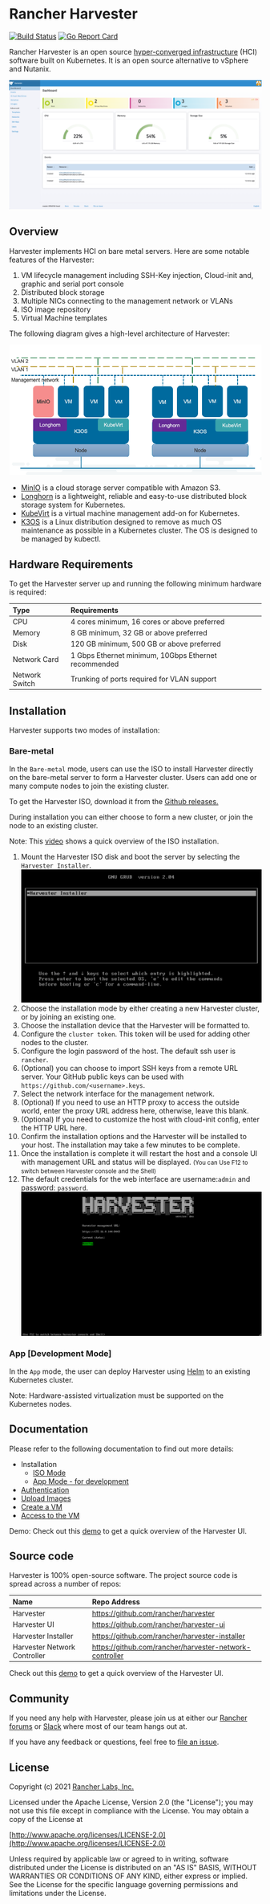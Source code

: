 Rancher Harvester
========
[![Build Status](https://drone-publish.rancher.io/api/badges/rancher/harvester/status.svg)](https://drone-publish.rancher.io/rancher/harvester)
[![Go Report Card](https://goreportcard.com/badge/github.com/rancher/harvester)](https://goreportcard.com/report/github.com/rancher/harvester)

Rancher Harvester is an open source [hyper-converged infrastructure](https://en.wikipedia.org/wiki/Hyper-converged_infrastructure) (HCI) software built on Kubernetes. It is an open source alternative to vSphere and Nutanix.

![harvester-ui](./docs/assets/harvester-ui.png)

## Overview
Harvester implements HCI on bare metal servers. Here are some notable features of the Harvester:
1. VM lifecycle management including SSH-Key injection, Cloud-init and, graphic and serial port console
1. Distributed block storage
1. Multiple NICs connecting to the management network or VLANs
1. ISO image repository
1. Virtual Machine templates

The following diagram gives a high-level architecture of Harvester:

![](./docs/assets/architecture.png)

- [MinIO](https://min.io/) is a cloud storage server compatible with Amazon S3.
- [Longhorn](https://longhorn.io/) is a lightweight, reliable and easy-to-use distributed block storage system for Kubernetes.
- [KubeVirt](https://kubevirt.io/) is a virtual machine management add-on for Kubernetes.
- [K3OS](https://k3os.io/) is a Linux distribution designed to remove as much OS maintenance as possible in a Kubernetes cluster. The OS is designed to be managed by kubectl.

## Hardware Requirements
To get the Harvester server up and running the following minimum hardware is required:

| Type | Requirements |
|:---|:---|
| CPU | 4 cores minimum, 16 cores or above preferred |
| Memory | 8 GB minimum, 32 GB or above preferred |
| Disk |  120 GB minimum, 500 GB or above preferred |
| Network Card | 1 Gbps Ethernet minimum, 10Gbps Ethernet recommended |
| Network Switch | Trunking of ports required for VLAN support |

## Installation
Harvester supports two modes of installation:

### Bare-metal
In the `Bare-metal` mode, users can use the ISO to install Harvester directly on the bare-metal server to form a Harvester cluster. Users can add one or many compute nodes to join the existing cluster.

To get the Harvester ISO, download it from the [Github releases.](https://github.com/rancher/harvester/releases)

During installation you can either choose to form a new cluster, or join the node to an existing cluster.

Note: This [video](https://youtu.be/97ADieBX6bE) shows a quick overview of the ISO installation.

1. Mount the Harvester ISO disk and boot the server by selecting the `Harvester Installer`.
![iso-install.png](./docs/assets/iso-install.png)
1. Choose the installation mode by either creating a new Harvester cluster, or by joining an existing one.
1. Choose the installation device that the Harvester will be formatted to.
1. Configure the `cluster token`. This token will be used for adding other nodes to the cluster.
1. Configure the login password of the host. The default ssh user is `rancher`.
1. (Optional) you can choose to import SSH keys from a remote URL server. Your GitHub public keys can be used with `https://github.com/<username>.keys`.
1. Select the network interface for the management network.
1. (Optional) If you need to use an HTTP proxy to access the outside world, enter the proxy URL address here, otherwise, leave this blank.
1. (Optional) If you need to customize the host with cloud-init config, enter the HTTP URL here.
1. Confirm the installation options and the Harvester will be installed to your host. The installation may take a few minutes to be complete.
1. Once the installation is complete it will restart the host and a console UI with management URL and status will be displayed. <small>(You can Use F12 to switch between Harvester console and the Shell)</small>
1. The default credentials for the web interface are username:`admin` and password: `password`.
![iso-installed.png](./docs/assets/iso-installed.png)


### App [Development Mode]
In the `App` mode, the user can deploy Harvester using [Helm](https://github.com/rancher/harvester/tree/master/deploy/charts/harvester) to an existing Kubernetes cluster.

Note: Hardware-assisted virtualization must be supported on the Kubernetes nodes.


## Documentation
Please refer to the following documentation to find out more details:
- Installation
  * [ISO Mode](#bare-metal)
  * [App Mode - for development](./docs/app-mode-installation.md)
- [Authentication](./docs/authentication.md)
- [Upload Images](./docs/upload-image.md)
- [Create a VM](./docs/create-vm.md)
- [Access to the VM](./docs/access-to-the-vm.md)

Demo: Check out this [demo](https://youtu.be/wVBXkS1AgHg) to get a quick overview of the Harvester UI.


## Source code
Harvester is 100% open-source software. The project source code is spread across a number of repos:

| Name | Repo Address |
|:---|:---|
| Harvester | https://github.com/rancher/harvester |
| Harvester UI | https://github.com/rancher/harvester-ui |
| Harvester Installer | https://github.com/rancher/harvester-installer |
| Harvester Network Controller | https://github.com/rancher/harvester-network-controller|

Check out this [demo](https://youtu.be/wVBXkS1AgHg) to get a quick overview of the Harvester UI.


## Community
If you need any help with Harvester, please join us at either our [Rancher forums](https://forums.rancher.com/) or [Slack](https://slack.rancher.io/) where most of our team hangs out at.

If you have any feedback or questions, feel free to [file an issue](https://github.com/rancher/harvester/issues/new/choose).


## License
Copyright (c) 2021 [Rancher Labs, Inc.](http://rancher.com)

Licensed under the Apache License, Version 2.0 (the "License");
you may not use this file except in compliance with the License.
You may obtain a copy of the License at

[http://www.apache.org/licenses/LICENSE-2.0](http://www.apache.org/licenses/LICENSE-2.0)

Unless required by applicable law or agreed to in writing, software
distributed under the License is distributed on an "AS IS" BASIS,
WITHOUT WARRANTIES OR CONDITIONS OF ANY KIND, either express or implied.
See the License for the specific language governing permissions and
limitations under the License.
